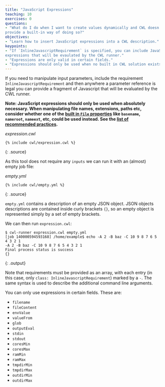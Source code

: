 ```yaml
---
title: "JavaScript Expressions"
teaching: 10
exercises: 0
questions:
- "What do I do when I want to create values dynamically and CWL doesn't
provide a built-in way of doing so?"
objectives:
- "Learn how to insert JavaScript expressions into a CWL description."
keypoints:
- "If `InlineJavascriptRequirement` is specified, you can include JavaScript
expressions that will be evaulated by the CWL runner."
- "Expressions are only valid in certain fields."
- "Expressions should only be used when no built in CWL solution exists."
---
```

If you need to manipulate input parameters, include the requirement
`InlineJavascriptRequirement` and then anywhere a parameter reference is
legal you can provide a fragment of Javascript that will be evaluated by
the CWL runner.

__Note: JavaScript expressions should only be used when absolutely necessary.
When manipulating file names, extensions, paths etc, consider whether one of the
[built in `File` properties][file-prop] like `basename`, `nameroot`, `nameext`,
etc, could be used instead.
See the [list of recommended practices][rec-practices].__

*expression.cwl*

~~~
{% include cwl/expression.cwl %}
~~~
{: .source}

As this tool does not require any `inputs` we can run it with an (almost) empty
job file:

*empty.yml*

~~~
{% include cwl/empty.yml %}
~~~
{: .source}

`empty.yml` contains a description of an empty JSON object. JSON objects
descriptions are contained inside curly brackets `{}`, so an empty object is
represented simply by a set of empty brackets.

We can then run `expression.cwl`:

~~~
$ cwl-runner expression.cwl empty.yml
[job 140000594593168] /home/example$ echo -A 2 -B baz -C 10 9 8 7 6 5 4 3 2 1
-A 2 -B baz -C 10 9 8 7 6 5 4 3 2 1
Final process status is success
{}
~~~
{: .output}

Note that requirements must be provided as an array, with each entry (in this
case, only `class: InlineJavascriptRequirement`) marked by a `-`. The same
syntax is used to describe the additional command line arguments.

You can only use expressions in certain fields.  These are:

- `filename`
- `fileContent`
- `envValue`
- `valueFrom`
- `glob`
- `outputEval`
- `stdin`
- `stdout`
- `coresMin`
- `coresMax`
- `ramMin`
- `ramMax`
- `tmpdirMin`
- `tmpdirMax`
- `outdirMin`
- `outdirMax`

[file-prop]: http://www.commonwl.org/v1.0/CommandLineTool.html#File
[rec-practices]: /rec-practices/
